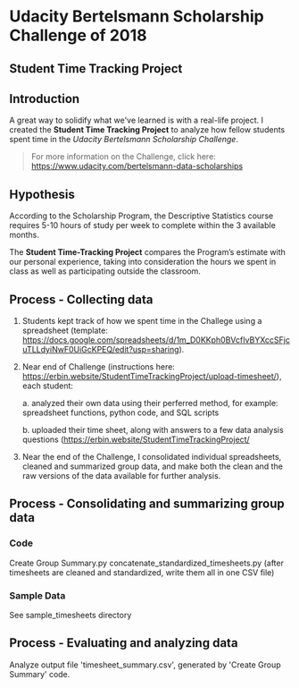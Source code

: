 # Udacity Bertelsmann Scholarship Challenge of 2018
## Student Time Tracking Project

## Introduction
A great way to solidify what we've learned is with a real-life project. I created the **Student Time Tracking Project** to analyze how fellow students spent time in the _Udacity Bertelsmann Scholarship Challenge_.

> For more information on the Challenge, click here: https://www.udacity.com/bertelsmann-data-scholarships

## Hypothesis
According to the Scholarship Program, the Descriptive Statistics course requires 5-10 hours of study per week to complete within the 3 available months.

The **Student Time-Tracking Project** compares the Program’s estimate with our personal experience, taking into consideration the hours we spent in class as well as participating outside the classroom.

## Process - Collecting data
1. Students kept track of how we spent time in the Challege using a spreadsheet (template: https://docs.google.com/spreadsheets/d/1m_D0KKph0BVcfIvBYXccSFjcuTLLdyiNwF0UiGcKPEQ/edit?usp=sharing).

2. Near end of Challenge (instructions here: https://erbin.website/StudentTimeTrackingProject/upload-timesheet/), each student:

   a. analyzed their own data using their perferred method, for example: spreadsheet functions, python code, and SQL scripts
   
   b. uploaded their time sheet, along with answers to a few data analysis questions (https://erbin.website/StudentTimeTrackingProject/
   
3. Near the end of the Challenge, I consolidated individual spreadsheets, cleaned and summarized group data, and make both the clean and the raw versions of the data available for further analysis.

## Process - Consolidating and summarizing group data
### Code
Create Group Summary.py 
concatenate_standardized_timesheets.py (after timesheets are cleaned and standardized, write them all in one CSV file)

### Sample Data
See sample_timesheets directory

## Process - Evaluating and analyzing data
Analyze output file 'timesheet_summary.csv', generated by 'Create Group Summary' code. 
